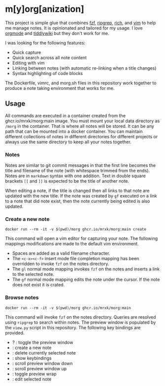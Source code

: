 # m[y]org[anization]

This project is simple glue that combines
[fzf](https://github.com/junegunn/fzf),
[ripgrep](https://github.com/BurntSushi/ripgrep),
[rich](https://github.com/Textualize/rich), and [vim](https://www.vim.org/) to
help me manage notes.  It is opinionated and tailored for my usage. I love
[orgmode](https://orgmode.org/)  and [tiddlywiki](https://tiddlywiki.com/) but
they don't work for me.

I was looking for the following features:

* Quick capture
* Quick search across all note content
* Editing with vim
* Linking between notes (with automatic re-linking when a title changes)
* Syntax highlighting of code blocks

The Dockerfile, vimrc, and morg.sh files in this repository work together to
produce a note taking environment that works for me.

## Usage

All commands are executed in a container created from the
ghcr.io/mrxk/morg:main image. You must mount your local data directory as
`/morg` in the container. That is where all notes will be stored.  It can be
any path that can be mounted into a docker container. You can maintain
different collections of notes in different directories for different projects
or always use the same directory to keep all your notes together.

### Notes

Notes are similar to git commit messages in that the first line becomes the
title and filename of the note (with whitespace trimmed from the ends). Notes
are in `markdown` syntax with one addition. Text in double square brackets `[[`
and `]]` is expected to be the title of another note.

When editing a note, if the title is changed then all links to that note are
updated with the new title.  If the note was created by `gf` executed on a link
to a note that did note exist, then the note currently being edited is also
updated.

### Create a new note

```shell
docker run --rm -it -v $(pwd)/morg ghcr.io/mrxk/morg:main create
```

This command will open a vim editor for capturing your note. The following
mappings modifications are made to the default vim environment.

* Spaces are added as a valid filename character.
* The `<c-x><c-f>` insert mode file completion mapping has been overridden to
  invoke `fzf` on the notes directory.
* The `gl` normal mode mapping invokes `fzf` on the notes and inserts a link to
  the selected note.
* The `gf` normal mode mapping edits the note under the cursor. If the note
  does not exist it is crated.

### Browse notes


```shell
docker run --rm -it -v $(pwd)/morg ghcr.io/mrxk/morg:main
```

This command will invoke `fzf` on the notes directory. Queries are resolved
using `ripgrep` to search within notes. The preview window is populated by the
`view.py` script in this repository. The following key bindings are provided.

* ?       : toggle the preview window
* <ctrl-c>: create a new note
* <ctrl-d>: delete currently selected note
* <ctrl-h>: show keybindings
* <ctrl-n>: scroll preview window down
* <ctrl-p>: scroll preview window up
* <ctrl-w>: toggle preview wrap
* <enter> : edit selected note

